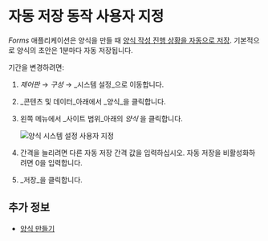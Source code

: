 # 자동 저장 동작 사용자 지정

_Forms_ 애플리케이션은 양식을 만들 때 [양식 작성 진행 상황을 자동으로 저장](./creating-forms.md). 기본적으로 양식의 초안은 1분마다 자동 저장됩니다.

기간을 변경하려면:

1. _제어판_ &rarr; _구성_ &rarr; _시스템 설정_으로 이동합니다.
1. _콘텐츠 및 데이터_아래에서 _양식_을 클릭합니다.
1. 왼쪽 메뉴에서 _사이트 범위_아래의 _양식_ 을 클릭합니다.

    ![양식 시스템 설정 사용자 지정](./customizing-auto-save-behavior/images/01.png)

1. 간격을 늘리려면 다른 자동 저장 간격 값을 입력하십시오. 자동 저장을 비활성화하려면 0을 입력합니다.
1. _저장_을 클릭합니다.

## 추가 정보

* [양식 만들기](./creating-forms.md)
